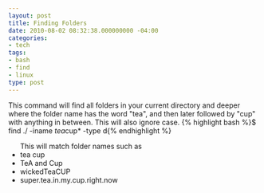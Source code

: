 ```yaml
---
layout: post
title: Finding Folders
date: 2010-08-02 08:32:38.000000000 -04:00
categories:
- tech
tags:
- bash
- find
- linux
type: post
---
```

This command will find all folders in your current directory and deeper where the folder name has the word "tea", and then later followed by "cup" with anything in between. This will also ignore case.
{% highlight bash %}$ find ./ -iname *tea*cup* -type d{% endhighlight %}
<ul>
This will match folder names such as
<li>tea cup</li>
<li>TeA and Cup</li>
<li>wickedTeaCUP</li>
<li>super.tea.in.my.cup.right.now</li>
</ul>
